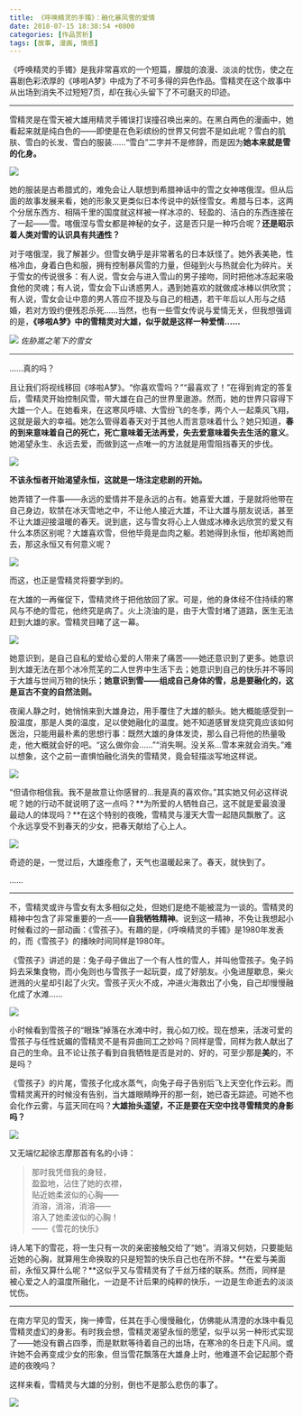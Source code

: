 ```yaml
---
title: 《呼唤精灵的手镯》：融化暴风雪的爱情
date: 2018-07-15 18:38:54 +0800
categories: [作品赏析]
tags: [故事, 漫画, 情感]
---
```



《呼唤精灵的手镯》是我非常喜欢的一个短篇，朦胧的浪漫、淡淡的忧伤，使之在喜剧色彩浓厚的《哆啦A梦》中成为了不可多得的异色作品。雪精灵在这个故事中从出场到消失不过短短7页，却在我心头留下了不可磨灭的印迹。

---

雪精灵是在雪天被大雄用精灵手镯误打误撞召唤出来的。在黑白两色的漫画中，她看起来就是纯白色的——即使是在色彩缤纷的世界又何尝不是如此呢？雪白的肌肤、雪白的长发、雪白的服装……“雪白”二字并不是修辞，而是因为**她本来就是雪的化身。**

![](https://pic4.zhimg.com/80/v2-220033b8f6981ad380a74238ba055d14_1440w.jpg?source=c8b7c179)

她的服装是古希腊式的，难免会让人联想到希腊神话中的雪之女神喀俄涅。但从后面的故事发展来看，她的形象又更类似日本传说中的妖怪雪女。希腊与日本，这两个分居东西方、相隔千里的国度就这样被一样冰凉的、轻盈的、洁白的东西连接在了一起——雪。喀俄涅与雪女都是神秘的女子，这是否只是一种巧合呢？**还是昭示着人类对雪的认识具有共通性？**

对于喀俄涅，我了解甚少。但雪女确乎是非常著名的日本妖怪了。她外表美艳，性格冷血，身着白色和服，拥有控制暴风雪的力量，但碰到火与热就会化为碎片。关于雪女的传说很多：有人说，雪女会与进入雪山的男子接吻，同时把他冰冻起来吸食他的灵魂；有人说，雪女会下山诱惑男人，遇到她喜欢的就做成冰棒以供欣赏；有人说，雪女会让中意的男人答应不提及与自己的相遇，若干年后以人形与之结婚，若对方毁约便残忍杀死……当然，也有一些雪女传说与爱情无关，但我想强调的是，**《哆啦A梦》中的雪精灵对大雄，似乎就是这样一种爱情……**

![](https://pica.zhimg.com/80/v2-fea8abcc84092081738b102dfce894dd_1440w.jpg?source=c8b7c179)
_佐胁嵩之笔下的雪女_

---

……真的吗？

且让我们将视线移回《哆啦A梦》。“你喜欢雪吗？”“最喜欢了！”在得到肯定的答复后，雪精灵开始控制风雪，带大雄在自己的世界里遨游。然而，她的世界只容得下大雄一个人。在她看来，在这寒风呼啸、大雪纷飞的冬季，两个人一起乘风飞翔，这就是最大的幸福。她怎么管得着春天对于其他人而言意味着什么？她只知道，**春的到来意味着自己的死亡，死亡意味着无法再爱，失去爱意味着失去生活的意义**。她渴望永生、永远去爱，而做到这一点唯一的方法就是用雪阻挡春天的步伐。

![](https://pic1.zhimg.com/80/v2-f8a349b4d0007b3732ee399cf9ff88f8_1440w.jpg?source=c8b7c179)

**不该永恒者开始渴望永恒，这就是一场注定悲剧的开始。**

她弄错了一件事——永远的爱情并不是永远的占有。她喜爱大雄，于是就将他带在自己身边，软禁在冰天雪地之中，不让他人接近大雄，不让大雄与朋友说话，甚至不让大雄迎接温暖的春天。说到底，这与雪女将心上人做成冰棒永远欣赏的爱又有什么本质区别呢？大雄喜欢雪，但他毕竟是血肉之躯。若她得到永恒，他却离她而去，那这永恒又有何意义呢？

![](https://pic1.zhimg.com/80/v2-b4125a37b7c93855f2a806a04e3468d0_1440w.jpg?source=c8b7c179)

而这，也正是雪精灵将要学到的。

在大雄的一再催促下，雪精灵终于把他放回了家。可是，他的身体经不住持续的寒风与不绝的雪花，他终究是病了。火上浇油的是，由于大雪封堵了道路，医生无法赶到大雄的家。雪精灵目睹了这一幕。

![](https://picx.zhimg.com/80/v2-490b33a278a295a66a7b101c35783867_1440w.jpg?source=c8b7c179)

她意识到，是自己自私的爱给心爱的人带来了痛苦——她还意识到了更多。她意识到大雄无法在那个冰冷荒芜的二人世界中生活下去；她意识到自己的快乐并不等同于大雄与世间万物的快乐；**她意识到雪——组成自己身体的雪，总是要融化的，这是亘古不变的自然法则。**

夜阑人静之时，她悄悄来到大雄身边，用手覆住了大雄的额头。她大概能感受到一股温度，那是人类的温度，足以使她融化的温度。她不知道感冒发烧究竟应该如何医治，只能用最朴素的思想行事：既然大雄的身体发烫，那么自己将他的热量吸走，他大概就会好的吧。“这么做你会……”“消失啊。没关系…雪本来就会消失。”难以想象，这个之前一直惧怕融化消失的雪精灵，竟会轻描淡写地这样说。

![](https://picx.zhimg.com/80/v2-7cc012876a6327502ed1c90ffc8b8cb4_1440w.jpg?source=c8b7c179)

“但请你相信我。我不是故意让你感冒的…我是真的喜欢你。”其实她又何必这样说呢？她的行动不就说明了这一点吗？**为所爱的人牺牲自己，这不就是爱最浪漫最动人的体现吗？**在这个特别的夜晚，雪精灵与漫天大雪一起随风飘散了。这个永远享受不到春天的少女，把春天献给了心上人。

![](https://picx.zhimg.com/80/v2-960114266d09fd194579fb6598badbc4_1440w.jpg?source=c8b7c179)

奇迹的是，一觉过后，大雄痊愈了，天气也温暖起来了。春天，就快到了。

……

---

不，雪精灵或许与雪女有太多相似之处，但她们是绝不能被混为一谈的。雪精灵的精神中包含了非常重要的一点——**自我牺牲精神**。说到这一精神，不免让我想起小时候看过的一部动画：《雪孩子》。有趣的是，《呼唤精灵的手镯》是1980年发表的，而《雪孩子》的播映时间同样是1980年。

《雪孩子》讲述的是：兔子母子做出了一个有人性的雪人，并叫他雪孩子。兔子妈妈去采集食物，而小兔则也与雪孩子一起玩耍，成了好朋友。小兔进屋歇息，柴火迸溅的火星却引起了火灾。雪孩子灭火不成，冲进火海救出了小兔，自己却慢慢融化成了水滩……

![](https://picx.zhimg.com/80/v2-0cf5188708eb259696b8875037d5647c_1440w.jpg?source=c8b7c179)

小时候看到雪孩子的“眼珠”掉落在水滩中时，我心如刀绞。现在想来，活泼可爱的雪孩子与任性妩媚的雪精灵不是有异曲同工之妙吗？同样是雪，同样为救人献出了自己的生命。且不论让孩子看到自我牺牲是否是对的、好的，可至少那是**美**的，不是吗？

《雪孩子》的片尾，雪孩子化成水蒸气，向兔子母子告别后飞上天空化作云彩。而雪精灵离开的时候没有告别，当大雄眼睛睁开的那一刻，她已杳无踪迹。可她不也会化作云雾，与蓝天同在吗？**大雄抬头遥望，不正是要在天空中找寻雪精灵的身影吗？**

![](https://pic1.zhimg.com/80/v2-1368e7c06e5f5f1e5b03de884bcf3b57_1440w.jpg?source=c8b7c179)
</br>

又无端忆起徐志摩那首有名的小诗：

> 那时我凭借我的身轻，  
> 盈盈地，沾住了她的衣襟，  
> 贴近她柔波似的心胸——  
> 消溶，消溶，消溶——  
> 溶入了她柔波似的心胸！  
> ——《雪花的快乐》

诗人笔下的雪花，将一生只有一次的亲密接触交给了“她”。消溶又何妨，只要能贴近她的心胸，就算用生命换取的只是短暂的快乐自己也在所不辞。**在爱与美面前，永恒又算什么呢？**这似乎又与雪精灵有了千丝万缕的联系。然而，同样是被心爱之人的温度所融化，一边是不计后果的纯粹的快乐，一边是生命逝去的淡淡忧伤。

---

在南方罕见的雪天，掬一捧雪，任其在手心慢慢融化，仿佛能从清澄的水珠中看见雪精灵虚幻的身影。有时我会想，雪精灵渴望永恒的愿望，似乎以另一种形式实现了——她没有霸占四季，而是默默等待着自己的出场，在寒冷的冬日走下凡间。或许她不会再变成少女的形象，但当雪花飘落在大雄身上时，他难道不会记起那个奇迹的夜晚吗？

这样来看，雪精灵与大雄的分别，倒也不是那么悲伤的事了。

![](https://pica.zhimg.com/80/v2-4a33e2defc1f46890a38c95c2c41a897_1440w.jpg?source=c8b7c179)